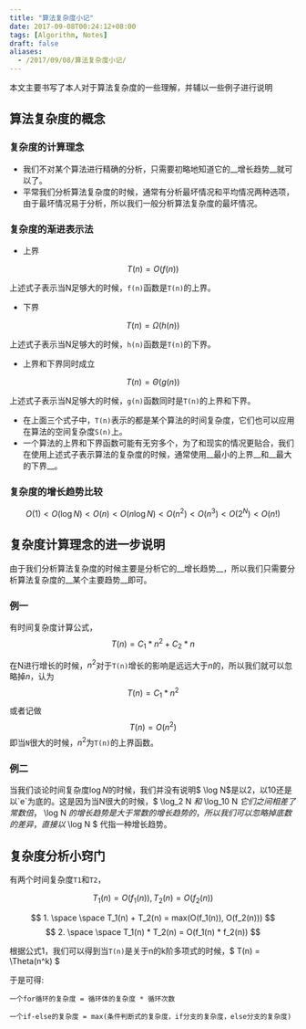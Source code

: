 ```yaml
---
title: "算法复杂度小记"
date: 2017-09-08T00:24:12+08:00
tags: [Algorithm, Notes]
draft: false
aliases:
  - /2017/09/08/算法复杂度小记/
---
```


本文主要书写了本人对于算法复杂度的一些理解，并辅以一些例子进行说明

<!--more-->

## 算法复杂度的概念

### 复杂度的计算理念

+ 我们不对某个算法进行精确的分析，只需要初略地知道它的__增长趋势__就可以了。
+ 平常我们分析算法复杂度的时候，通常有分析最坏情况和平均情况两种选项，由于最坏情况易于分析，所以我们一般分析算法复杂度的最坏情况。

### 复杂度的渐进表示法

+ 上界

$$ T(n) = O(f(n)) $$

上述式子表示当N足够大的时候，`f(n)`函数是`T(n)`的上界。

+ 下界

$$ T(n) = \Omega(h(n)) $$

上述式子表示当N足够大的时候，`h(n)`函数是`T(n)`的下界。

+ 上界和下界同时成立

$$ T(n) = \Theta(g(n)) $$

上述式子表示当N足够大的时候，`g(n)`函数同时是`T(n)`的上界和下界。

+ 在上面三个式子中，`T(n)`表示的都是某个算法的时间复杂度，它们也可以应用在算法的空间复杂度`S(n)`上。
+ 一个算法的上界和下界函数可能有无穷多个，为了和现实的情况更贴合，我们在使用上述式子表示算法的复杂度的时候，通常使用__最小的上界__和__最大的下界__。

### 复杂度的增长趋势比较

$$ O(1) <  O(\log N) < O(n) < O(n \log N) < O(n^2) < O(n^3) < O(2^N) < O(n!) $$

## 复杂度计算理念的进一步说明

由于我们分析算法复杂度的时候主要是分析它的__增长趋势__，所以我们只需要分析算法复杂度的__某个主要趋势__即可。

### 例一

有时间复杂度计算公式，$$ T(n) = C_1 * n^2 + C_2 * n $$

在N进行增长的时候，$n^2$对于`T(n)`增长的影响是远远大于$n$的，所以我们就可以忽略掉$n$，认为$$ T(n) = C_1 * n^2 $$
或者记做 $$ T(n) = O(n^2) $$
即当`N`很大的时候，$n^2$为`T(n)`的上界函数。

### 例二

当我们谈论时间复杂度$\log N$的时候，我们并没有说明$ \log N$是以2，以10还是以`e`为底的。这是因为当N很大的时候，$ \log_2 N $和$ \log_10 N $它们之间相差了常数倍，$ \log N $的增长趋势是大于常数的增长趋势的，所以我们可以忽略掉底数的差异，直接以$ \log N $ 代指一种增长趋势。


## 复杂度分析小窍门

有两个时间复杂度`T1`和`T2`，

$$ T_1(n) = O(f_1(n)), T_2(n) = O(f_2(n)) $$

$$ 1. \space \space T_1(n) + T_2(n) = max(O(f_1(n)), O(f_2(n))) $$
$$ 2. \space \space T_1(n) * T_2(n) = O(f_1(n) * f_2(n)) $$

根据公式1，我们可以得到当`T(n)`是关于n的k阶多项式的时候，$ T(n) = \Theta(n^k) $

于是可得:

```
一个for循环的复杂度 = 循环体的复杂度 * 循环次数

一个if-else的复杂度 = max(条件判断式的复杂度，if分支的复杂度，else分支的复杂度)
```
